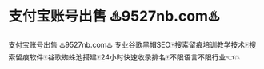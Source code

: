 # 支付宝账号出售 ♨️9527nb.com♨️

支付宝账号出售 ♨️9527nb.com♨️ 专业谷歌黑帽SEO🀄搜索留痕培训教学技术🀄搜索留痕软件🀄谷歌蜘蛛池搭建🀄24小时快速收录排名🀄不限语言不限行业👈💥